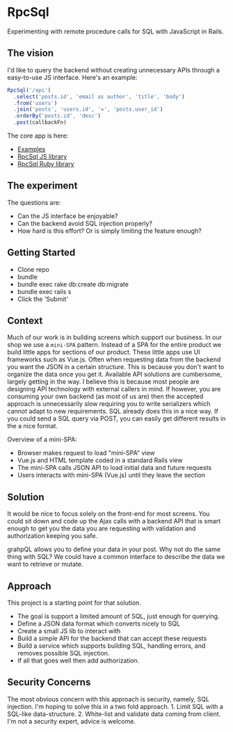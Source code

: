 # RpcSql

Experimenting with remote procedure calls for SQL with JavaScript in Rails.

## The vision

I'd like to query the backend without creating unnecessary APIs through a easy-to-use JS interface. Here's an example:

```JavaScript
RpcSql('/api')
  .select('posts.id', 'email as author', 'title', 'body')
  .from('users')
  .join('posts', 'users.id', '=', 'posts.user_id')
  .orderBy('posts.id', 'desc')
  .post(callbackFn)
```

The core app is here:
- [Examples](https://github.com/buwilliams/rpcsql/blob/master/app/views/home/index.html.erb)
- [RpcSql JS library](https://github.com/buwilliams/rpcsql/blob/master/app/views/home/_rpcsql.html.erb)
- [RpcSql Ruby library](https://github.com/buwilliams/rpcsql/blob/master/app/services/rpc_sql.rb)

## The experiment

The questions are:

- Can the JS interface be enjoyable?
- Can the backend avoid SQL injection properly?
- How hard is this effort? Or is simply limiting the feature enough?

## Getting Started

- Clone repo
- bundle
- bundle exec rake db:create db:migrate
- bundle exec rails s
- Click the 'Submit'

## Context

Much of our work is in building screens which support our business. In our shop
we use a `mini-SPA` pattern. Instead of a SPA for the entire product we build
little apps for sections of our product. These little apps use UI frameworks
such as Vue.js. Often when requesting data from the backend you want the JSON
in a certain structure. This is because you don't want to organize the data once
you get it. Available API solutions are cumbersome, largely getting in the way.
I believe this is because most people are designing API technology with external
callers in mind. If however, you are consuming your own backend (as most of us
are) then the accepted approach is unnecessarily slow requiring you to write
serializers which cannot adapt to new requirements. SQL already does this
in a nice way. If you could send a SQL query via POST, you can easily get
different results in the a nice format.

Overview of a mini-SPA:
- Browser makes request to load "mini-SPA" view
- Vue.js and HTML template coded in a standard Rails view
- The mini-SPA calls JSON API to load initial data and future requests
- Users interacts with mini-SPA (Vue.js) until they leave the section

## Solution

It would be nice to focus solely on the front-end for most screens. You could
sit down and code up the Ajax calls with a backend API that is smart enough
to get you the data you are requesting with validation and authorization
keeping you safe.

grahpQL allows you to define your data in your post. Why not do the same thing
with SQL? We could have a common interface to describe the data we want to
retrieve or mutate.

## Approach

This project is a starting point for that solution.

- The goal is support a limited amount of SQL, just enough for querying.
- Define a JSON data format which converts nicely to SQL
- Create a small JS lib to interact with
- Build a simple API for the backend that can accept these requests
- Build a service which supports building SQL, handling errors, and removes possible SQL injection.
- If all that goes well then add authorization.

## Security Concerns

The most obvious concern with this approach is security, namely, SQL injection. I'm hoping to solve this in a two fold approach. 1. Limit SQL with a SQL-like data-structure. 2. White-list and validate data coming from client. I'm not a security expert, advice is welcome.
